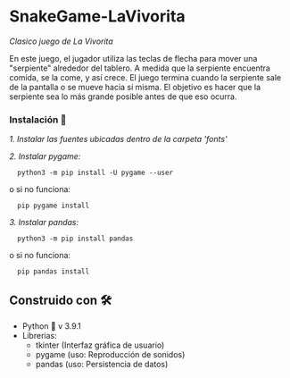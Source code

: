 # SnakeGame-LaVivorita
_Clasico juego de La Vivorita_

En este juego, el jugador utiliza las teclas de flecha para mover una "serpiente" alrededor del tablero. A medida que la serpiente encuentra comida, se la come, y así crece. El juego termina cuando la serpiente sale de la pantalla o se mueve hacia sí misma. El objetivo es hacer que la serpiente sea lo más grande posible antes de que eso ocurra.

### Instalación 🔧

_1. Instalar las fuentes ubicadas dentro de la carpeta 'fonts'_

_2. Instalar pygame:_

      python3 -m pip install -U pygame --user
      
o si no funciona:

      pip pygame install
      
_3. Instalar pandas:_

      python3 -m pip install pandas
 
 o si no funciona:

      pip pandas install
      

## Construido con 🛠️

* Python 🐍 v 3.9.1
* Librerias:
  * tkinter (Interfaz gráfica de usuario)
  * pygame (uso: Reproducción de sonidos)
  * pandas (uso: Persistencia de datos)
